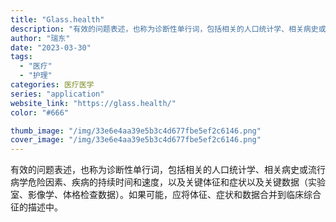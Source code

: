 ```yaml
---
title: "Glass.health"
description: "有效的问题表述，也称为诊断性单行词，包括相关的人口统计学、相关病史或流行病学危险因素、疾病的持续时间和速度，以及关键体征"
author: "瑞东"
date: "2023-03-30"
tags:
  - "医疗"
  - "护理"
categories: 医疗医学
series: "application"
website_link: "https://glass.health/"
color: "#666"

thumb_image: "/img/33e6e4aa39e5b3c4d677fbe5ef2c6146.png"
cover_image: "/img/33e6e4aa39e5b3c4d677fbe5ef2c6146.png"
---
```


有效的问题表述，也称为诊断性单行词，包括相关的人口统计学、相关病史或流行病学危险因素、疾病的持续时间和速度，以及关键体征和症状以及关键数据（实验室、影像学、体格检查数据）。如果可能，应将体征、症状和数据合并到临床综合征的描述中。 